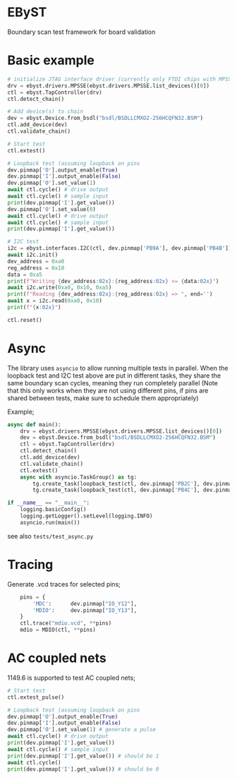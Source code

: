 # EByST
Boundary scan test framework for board validation

# Basic example
```python
# initialize JTAG interface driver (currently only FTDI chips with MPSSE are supported)
drv = ebyst.drivers.MPSSE(ebyst.drivers.MPSSE.list_devices()[0])
ctl = ebyst.TapController(drv)
ctl.detect_chain()

# Add device(s) to chain
dev = ebyst.Device.from_bsdl("bsdl/BSDLLCMXO2-256HCQFN32.BSM")
ctl.add_device(dev)
ctl.validate_chain()

# Start test
ctl.extest()

# Loopback test (assuming loopback on pins
dev.pinmap['O'].output_enable(True)
dev.pinmap['I'].output_enable(False)
dev.pinmap['O'].set_value(1)
await ctl.cycle() # drive output
await ctl.cycle() # sample input
print(dev.pinmap['I'].get_value())
dev.pinmap['O'].set_value(0)
await ctl.cycle() # drive output
await ctl.cycle() # sample input
print(dev.pinmap['I'].get_value())

# I2C test
i2c = ebyst.interfaces.I2C(ctl, dev.pinmap['PB9A'], dev.pinmap['PB4B'])
await i2c.init()
dev_address = 0xa0
reg_address = 0x10
data = 0xa5
print(f"Writing {dev_address:02x}:{reg_address:02x} <= {data:02x}")
await i2c.write(0xa0, 0x10, 0xa5)
print(f"Reading {dev_address:02x}:{reg_address:02x} => ", end='')
await x = i2c.read(0xa0, 0x10)
print(f"{x:02x}")

ctl.reset()
```
# Async
The library uses `asyncio` to allow running multiple tests in parallel.
When the loopback test and I2C test above are put in different tasks, they share the same boundary scan cycles,
meaning they run completely parallel
(Note that this only works when they are not using different pins, if pins are shared between tests, make sure to
schedule them appropriately)

Example;
```python
async def main():
    drv = ebyst.drivers.MPSSE(ebyst.drivers.MPSSE.list_devices()[0])
    dev = ebyst.Device.from_bsdl("bsdl/BSDLLCMXO2-256HCQFN32.BSM")
    ctl = ebyst.TapController(drv)
    ctl.detect_chain()
    ctl.add_device(dev)
    ctl.validate_chain()
    ctl.extest()
    async with asyncio.TaskGroup() as tg:
        tg.create_task(loopback_test(ctl, dev.pinmap['PB2C'], dev.pinmap['PB2A']))
        tg.create_task(loopback_test(ctl, dev.pinmap['PB4C'], dev.pinmap['PB4D']))

if __name__ == "__main__":
    logging.basicConfig()
    logging.getLogger().setLevel(logging.INFO)
    asyncio.run(main())
```

see also `tests/test_async.py`

# Tracing
Generate .vcd traces for selected pins;
```python
    pins = {
        'MDC':      dev.pinmap["IO_Y12"],
        'MDIO':     dev.pinmap["IO_Y13"],
    }
    ctl.trace("mdio.vcd", **pins)
    mdio = MDIO(ctl, **pins)
```

# AC coupled nets
1149.6 is supported to test AC coupled nets;

```python
# Start test
ctl.extest_pulse()

# Loopback test (assuming loopback on pins
dev.pinmap['O'].output_enable(True)
dev.pinmap['I'].output_enable(False)
dev.pinmap['O'].set_value(1) # generate a pulse
await ctl.cycle() # drive output
print(dev.pinmap['I'].get_value())
await ctl.cycle() # sample input
print(dev.pinmap['I'].get_value()) # should be 1
await ctl.cycle()
print(dev.pinmap['I'].get_value()) # should be 0
```
